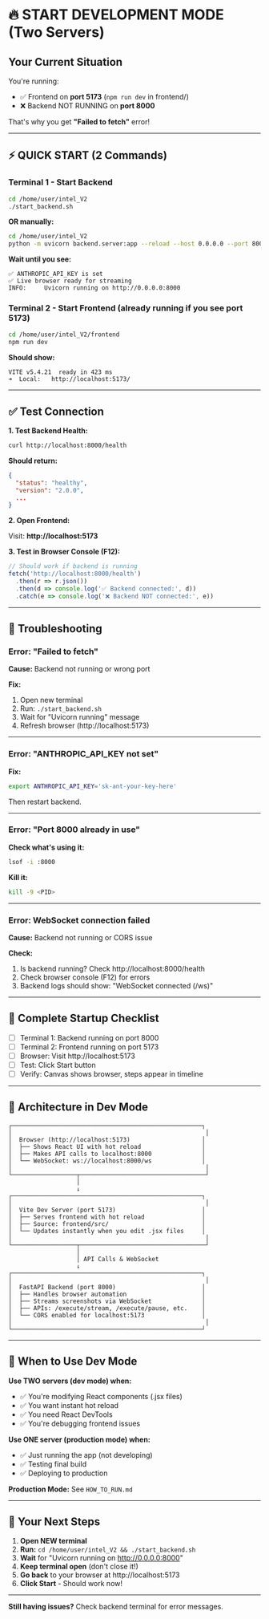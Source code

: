 # 🔥 START DEVELOPMENT MODE (Two Servers)

## Your Current Situation

You're running:
- ✅ Frontend on **port 5173** (`npm run dev` in frontend/)
- ❌ Backend NOT RUNNING on **port 8000**

That's why you get **"Failed to fetch"** error!

---

## ⚡ QUICK START (2 Commands)

### Terminal 1 - Start Backend

```bash
cd /home/user/intel_V2
./start_backend.sh
```

**OR manually:**
```bash
cd /home/user/intel_V2
python -m uvicorn backend.server:app --reload --host 0.0.0.0 --port 8000
```

**Wait until you see:**
```
✅ ANTHROPIC_API_KEY is set
✅ Live browser ready for streaming
INFO:     Uvicorn running on http://0.0.0.0:8000
```

### Terminal 2 - Start Frontend (already running if you see port 5173)

```bash
cd /home/user/intel_V2/frontend
npm run dev
```

**Should show:**
```
VITE v5.4.21  ready in 423 ms
➜  Local:   http://localhost:5173/
```

---

## ✅ Test Connection

**1. Test Backend Health:**
```bash
curl http://localhost:8000/health
```

**Should return:**
```json
{
  "status": "healthy",
  "version": "2.0.0",
  ...
}
```

**2. Open Frontend:**

Visit: **http://localhost:5173**

**3. Test in Browser Console (F12):**
```javascript
// Should work if backend is running
fetch('http://localhost:8000/health')
  .then(r => r.json())
  .then(d => console.log('✅ Backend connected:', d))
  .catch(e => console.log('❌ Backend NOT connected:', e))
```

---

## 🔧 Troubleshooting

### Error: "Failed to fetch"

**Cause:** Backend not running or wrong port

**Fix:**
1. Open new terminal
2. Run: `./start_backend.sh`
3. Wait for "Uvicorn running" message
4. Refresh browser (http://localhost:5173)

---

### Error: "ANTHROPIC_API_KEY not set"

**Fix:**
```bash
export ANTHROPIC_API_KEY='sk-ant-your-key-here'
```

Then restart backend.

---

### Error: "Port 8000 already in use"

**Check what's using it:**
```bash
lsof -i :8000
```

**Kill it:**
```bash
kill -9 <PID>
```

---

### Error: WebSocket connection failed

**Cause:** Backend not running or CORS issue

**Check:**
1. Is backend running? Check http://localhost:8000/health
2. Check browser console (F12) for errors
3. Backend logs should show: "WebSocket connected (/ws)"

---

## 🎯 Complete Startup Checklist

- [ ] Terminal 1: Backend running on port 8000
- [ ] Terminal 2: Frontend running on port 5173
- [ ] Browser: Visit http://localhost:5173
- [ ] Test: Click Start button
- [ ] Verify: Canvas shows browser, steps appear in timeline

---

## 📝 Architecture in Dev Mode

```
┌─────────────────────────────────────────────────────┐
│                                                      │
│  Browser (http://localhost:5173)                    │
│  ├── Shows React UI with hot reload                 │
│  ├── Makes API calls to localhost:8000              │
│  └── WebSocket: ws://localhost:8000/ws              │
│                                                      │
└──────────────────┬───────────────────────────────────┘
                   │
                   ↓
┌─────────────────────────────────────────────────────┐
│                                                      │
│  Vite Dev Server (port 5173)                        │
│  ├── Serves frontend with hot reload                │
│  ├── Source: frontend/src/                          │
│  └── Updates instantly when you edit .jsx files     │
│                                                      │
└──────────────────┬───────────────────────────────────┘
                   │
                   │ API Calls & WebSocket
                   ↓
┌─────────────────────────────────────────────────────┐
│                                                      │
│  FastAPI Backend (port 8000)                        │
│  ├── Handles browser automation                     │
│  ├── Streams screenshots via WebSocket              │
│  ├── APIs: /execute/stream, /execute/pause, etc.    │
│  └── CORS enabled for localhost:5173                │
│                                                      │
└─────────────────────────────────────────────────────┘
```

---

## 🔁 When to Use Dev Mode

**Use TWO servers (dev mode) when:**
- ✅ You're modifying React components (.jsx files)
- ✅ You want instant hot reload
- ✅ You need React DevTools
- ✅ You're debugging frontend issues

**Use ONE server (production mode) when:**
- ✅ Just running the app (not developing)
- ✅ Testing final build
- ✅ Deploying to production

**Production Mode:** See `HOW_TO_RUN.md`

---

## 🚀 Your Next Steps

1. **Open NEW terminal**
2. **Run:** `cd /home/user/intel_V2 && ./start_backend.sh`
3. **Wait** for "Uvicorn running on http://0.0.0.0:8000"
4. **Keep terminal open** (don't close it!)
5. **Go back** to your browser at http://localhost:5173
6. **Click Start** - Should work now!

---

**Still having issues?** Check backend terminal for error messages.
